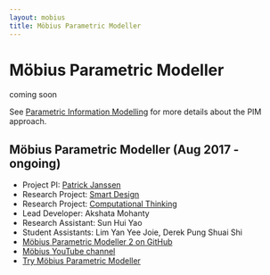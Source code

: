 ```yaml
---
layout: mobius
title: Möbius Parametric Modeller
---
```


# Möbius Parametric Modeller

coming soon

See [Parametric Information Modelling](/software/PIM/) for more details about the PIM approach.

## Möbius Parametric Modeller (Aug 2017 - ongoing)
- Project PI: [Patrick Janssen](http://patrick.janssen.name/)
- Research Project: [Smart Design](/projects/smart_design.html)
- Research Project: [Computational Thinking](/projects/comp_think.html)
- Lead Developer: Akshata Mohanty
- Research Assistant: Sun Hui Yao
- Student Assistants: Lim Yan Yee Joie, Derek Pung Shuai Shi
- [Möbius Parametric Modeller 2 on GitHub](https://github.com/phtj/mobius-modeller)
- [Möbius YouTube channel](https://www.youtube.com/channel/UCNJUnZ7erTrNWnZVjvgE59g)
- [Try Möbius Parametric Modeller](https://design-automation.github.io/mobius-modeller/)

